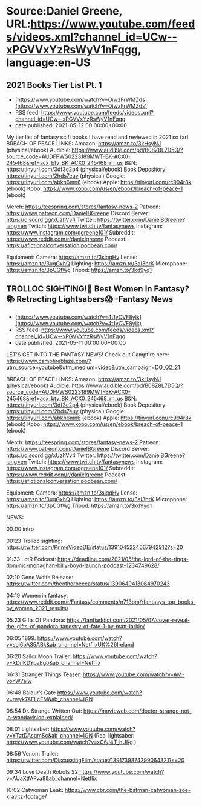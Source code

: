 # Source:Daniel Greene, URL:https://www.youtube.com/feeds/videos.xml?channel_id=UCw--xPGVVxYzRsWyV1nFqgg, language:en-US

## 2021 Books Tier List Pt. 1
 - [https://www.youtube.com/watch?v=OiwzFrWMZds](https://www.youtube.com/watch?v=OiwzFrWMZds)
 - RSS feed: https://www.youtube.com/feeds/videos.xml?channel_id=UCw--xPGVVxYzRsWyV1nFqgg
 - date published: 2021-05-12 00:00:00+00:00

My tier list of fantasy scifi books I have read and reviewed in 2021 so far! 
BREACH OF PEACE LINKS: 
Amazon: https://amzn.to/3kHsyNJ (physical/ebook)
Audible: https://www.audible.com/pd/B08Z8L7D5Q/?source_code=AUDFPWS0223189MWT-BK-ACX0-245468&ref=acx_bty_BK_ACX0_245468_rh_us
B&N: https://tinyurl.com/3df3c2p4 (physical/ebook)
Book Depository: https://tinyurl.com/2hds7euy (physical)
Google: https://tinyurl.com/abkh6mn6 (ebook)
Apple: https://tinyurl.com/rc994r8k (ebook)
Kobo: https://www.kobo.com/us/en/ebook/breach-of-peace-1 (ebook)

Merch: https://teespring.com/stores/fantasy-news-2
Patreon: https://www.patreon.com/DanielBGreene
Discord Server: https://discord.gg/xUzhVv4
Twitter: https://twitter.com/DanielBGreene?lang=en
Twitch: https://www.twitch.tv/fantasynews
Instagram: https://www.instagram.com/dgreene101/
Subreddit: https://www.reddit.com/r/danielgreene 
Podcast: https://afictionalconversation.podbean.com/

Equipment: 
Camera: https://amzn.to/3siqgHv 
Lense: https://amzn.to/3ugGxhQ 
Lighting: https://amzn.to/3aI3brK 
Microphone: https://amzn.to/3pCGtWg 
Tripod: https://amzn.to/3kd9yq1

## TROLLOC SIGHTING!👀 Best Women In Fantasy?📚 Retracting Lightsabers😱 -Fantasy News
 - [https://www.youtube.com/watch?v=4t1yOVF8ylk](https://www.youtube.com/watch?v=4t1yOVF8ylk)
 - RSS feed: https://www.youtube.com/feeds/videos.xml?channel_id=UCw--xPGVVxYzRsWyV1nFqgg
 - date published: 2021-05-11 00:00:00+00:00

LET'S GET INTO THE FANTASY NEWS! 
Check out Campfire here: https://www.campfireblaze.com/?utm_source=youtube&utm_medium=video&utm_campaign=DG_Q2_21 

BREACH OF PEACE LINKS: 
Amazon: https://amzn.to/3kHsyNJ (physical/ebook)
Audible: https://www.audible.com/pd/B08Z8L7D5Q/?source_code=AUDFPWS0223189MWT-BK-ACX0-245468&ref=acx_bty_BK_ACX0_245468_rh_us
B&N: https://tinyurl.com/3df3c2p4 (physical/ebook)
Book Depository: https://tinyurl.com/2hds7euy (physical)
Google: https://tinyurl.com/abkh6mn6 (ebook)
Apple: https://tinyurl.com/rc994r8k (ebook)
Kobo: https://www.kobo.com/us/en/ebook/breach-of-peace-1 (ebook)

Merch: https://teespring.com/stores/fantasy-news-2
Patreon: https://www.patreon.com/DanielBGreene
Discord Server: https://discord.gg/xUzhVv4
Twitter: https://twitter.com/DanielBGreene?lang=en
Twitch: https://www.twitch.tv/fantasynews
Instagram: https://www.instagram.com/dgreene101/
Subreddit: https://www.reddit.com/r/danielgreene 
Podcast: https://afictionalconversation.podbean.com/

Equipment: 
Camera: https://amzn.to/3siqgHv 
Lense: https://amzn.to/3ugGxhQ 
Lighting: https://amzn.to/3aI3brK 
Microphone: https://amzn.to/3pCGtWg 
Tripod: https://amzn.to/3kd9yq1 

NEWS: 

00:00 intro

00:23 Trolloc sighting: https://twitter.com/PrimeVideoDE/status/1391045224667942912?s=20 

01:33 LotR Podcast: https://deadline.com/2021/05/the-lord-of-the-rings-dominic-monaghan-billy-boyd-launch-podcast-1234749628/ 

02:10 Gene Wolfe Release: https://twitter.com/theotherbecca/status/1390649413064970243 

04:19 Women in fantasy: https://www.reddit.com/r/Fantasy/comments/n713om/rfantasys_top_books_by_women_2021_results/ 

05:23 Gifts Of Pandora: https://fanfiaddict.com/2021/05/07/cover-reveal-the-gifts-of-pandora-tapestry-of-fate-1-by-matt-larkin/ 

06:05 1899: https://www.youtube.com/watch?v=soj6bA35ABk&ab_channel=NetflixUK%26Ireland 

06:20 Sailor Moon Trailer: https://www.youtube.com/watch?v=XDnKDYpvEgo&ab_channel=Netflix 

06:31 Stranger Things Teaser: https://www.youtube.com/watch?v=AM-yohW7aiw 

06:48 Baldur’s Gate https://www.youtube.com/watch?v=rwyk7AFLcFM&ab_channel=IGN 

06:54 Dr. Strange Written Out: https://movieweb.com/doctor-strange-not-in-wandavision-explained/ 

08:01 Lightsaber: https://www.youtube.com/watch?v=YTztDAsqmSc&ab_channel=IGN 
(Real lightsaber: https://www.youtube.com/watch?v=xC6J4T_hUKg ) 

08:56 Venom Trailer: https://twitter.com/DiscussingFilm/status/1391739874299064321?s=20 

09:34 Love Death Robots S2 https://www.youtube.com/watch?v=AUaXtfAFva8&ab_channel=Netflix 

10:02 Catwoman Leak: https://www.cbr.com/the-batman-catwoman-zoe-kravitz-footage/

